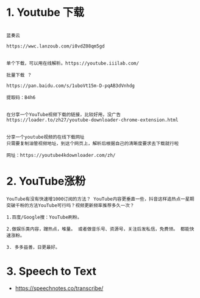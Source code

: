 

# 1. Youtube 下载

```

蓝奏云

https://wwc.lanzoub.com/i0vdZ08qm5gd


单个下载，可以用在线解析。https://youtube.iiilab.com/
```


```
批量下载 ？

https://pan.baidu.com/s/1uboVt15m-D-pqAB3dVnhdg

提取码：B4h6

```


```

在分享一个YouTube视频下载的链接，比较好用，没广告
https://loader.to/zh27/youtube-downloader-chrome-extension.html


```

```
分享一个youtube视频的在线下载网址
只需要复制油管视频地址，到这个网页上，解析后根据自己的清晰度要求去下载就行啦

网址：https://youtube4kdownloader.com/zh/

```


# 2. YouTube涨粉

```
YouTube有没有快速增1000订阅的方法？ YouTube内容更垂直一些，抖音这样追热点一星期突破千粉的方法YouTube可行吗？视频更新频率推荐多久一次？
```

```
1.百度/Google搜：YouTube刷粉。

2.做娱乐类内容，蹭热点，堆量。 或者做音乐号、资源号，关注后发私信，免费领。 都能快速涨粉。

3. 多多益善，日更最好。

```


# 3. Speech to Text

- https://speechnotes.co/transcribe/
